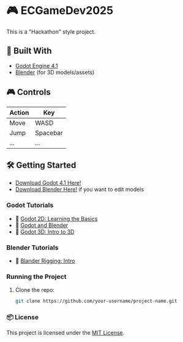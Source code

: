 # 🎮 ECGameDev2025

This is a "Hackathon" style project.

## 🚀 Built With

- [Godot Engine 4.1](https://godotengine.org/)
- [Blender](https://www.blender.org/) (for 3D models/assets)

## 🎮 Controls

| Action      | Key         |
|-------------|-------------|
| Move        | WASD        |
| Jump        | Spacebar    |
| ...         | ...         |

## 🛠️ Getting Started

- [Download Godot 4.1 Here!](https://godotengine.org/download/)
- [Download Blender Here!](https://www.blender.org/download/) if you want to edit models

### Godot Tutorials
- 🎥 [Godot 2D: Learning the Basics](https://www.youtube.com/watch?v=LOhfqjmasi0&t=2889s)
- 🎥 [Godot and Blender](https://www.youtube.com/watch?v=9ANa_V1mc9E)
- 🎥 [Godot 3D: Intro to 3D](https://www.youtube.com/watch?v=sVsn9NqpVhg&t=171s)

### Blender Tutorials
- 🎥 [Blander Rigging: Intro](https://www.youtube.com/watch?v=1khSuB6sER0)

### Running the Project

1. Clone the repo:
   ```bash
   git clone https://github.com/your-username/project-name.git

### 📦 License

This project is licensed under the [MIT License](LICENSE).

